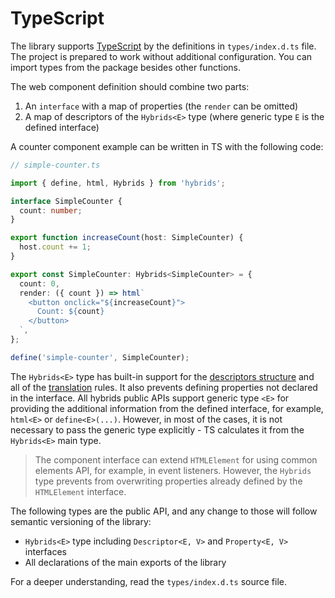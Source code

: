 # TypeScript

The library supports [TypeScript](https://www.typescriptlang.org/) by the definitions in `types/index.d.ts` file. The project is prepared to work without additional configuration. You can import types from the package besides other functions.

The web component definition should combine two parts:

1. An `interface` with a map of properties (the `render` can be omitted)
2. A map of descriptors of the `Hybrids<E>` type (where generic type `E` is the defined interface)

A counter component example can be written in TS with the following code:

```typescript
// simple-counter.ts

import { define, html, Hybrids } from 'hybrids';

interface SimpleCounter {
  count: number;
}

export function increaseCount(host: SimpleCounter) {
  host.count += 1;
}

export const SimpleCounter: Hybrids<SimpleCounter> = {
  count: 0,
  render: ({ count }) => html`
    <button onclick="${increaseCount}">
      Count: ${count}
    </button>
  `,
};

define('simple-counter', SimpleCounter);
```

The `Hybrids<E>` type has built-in support for the [descriptors structure](../core-concepts/descriptors.md) and all of the [translation](../core-concepts/translation.md) rules. It also prevents defining properties not declared in the interface. All hybrids public APIs support generic type `<E>` for providing the additional information from the defined interface, for example, `html<E>` or `define<E>(...)`. However, in most of the cases, it is not necessary to pass the generic type explicitly - TS calculates it from the `Hybrids<E>` main type.

> The component interface can extend `HTMLElement` for using common elements API, for example, in event listeners. However, the `Hybrids` type prevents from overwriting properties already defined by the `HTMLElement` interface.

The following types are the public API, and any change to those will follow semantic versioning of the library:

* `Hybrids<E>` type including `Descriptor<E, V>` and `Property<E, V>` interfaces
* All declarations of the main exports of the library

For a deeper understanding, read the `types/index.d.ts` source file.
